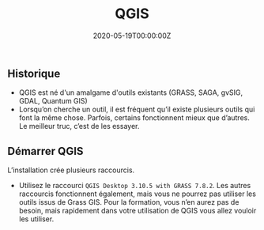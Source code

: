 ﻿---
date: "2020-05-19T00:00:00Z"
draft: false
lastmod: "2020-05-19T00:00:00Z"
linktitle: QGIS
menu:
  example:
    name: QGIS
    weight: 4
summary: Comment utiliser QGIS pour faire un plan de ferme.
title: QGIS
toc: true
type: docs
weight: 4
---
## Historique

* QGIS est né d'un amalgame d'outils existants (GRASS, SAGA, gvSIG, GDAL, Quantum GIS)
* Lorsqu’on cherche un outil, il est fréquent qu’il existe plusieurs outils qui font la même chose. Parfois, certains fonctionnent mieux que d’autres. Le meilleur truc, c’est de les essayer. 



## Démarrer QGIS

L’installation crée plusieurs raccourcis.
* Utilisez le raccourci `QGIS Desktop 3.10.5 with GRASS 7.8.2`. Les autres raccourcis fonctionnent également, mais vous ne pourrez pas utiliser les outils issus de Grass GIS. Pour la formation, vous n’en aurez pas de besoin, mais rapidement dans votre utilisation de QGIS vous allez vouloir les utiliser.

